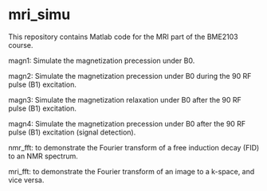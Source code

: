 # mri_simu
This repository contains Matlab code for the MRI part of the BME2103 course.

magn1: Simulate the magnetization precession under B0.

magn2: Simulate the magnetization precession under B0 during the 90 RF pulse (B1) excitation.

magn3: Simulate the magnetization relaxation under B0 after the 90 RF pulse (B1) excitation.

magn4: Simulate the magnetization precession under B0 after the 90 RF pulse (B1) excitation (signal detection).

nmr_fft: to demonstrate the Fourier transform of a free induction decay (FID) to an NMR spectrum.

mri_fft: to demonstrate the Fourier transform of an image to a k-space, and vice versa.
